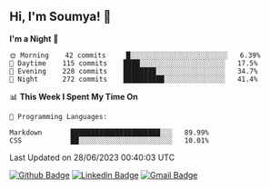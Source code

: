 ## Hi, I'm Soumya! 👋

<!--START_SECTION:waka-->
**I'm a Night 🦉** 

```text
🌞 Morning    42 commits     █░░░░░░░░░░░░░░░░░░░░░░░░   6.39% 
🌆 Daytime    115 commits    ████░░░░░░░░░░░░░░░░░░░░░   17.5% 
🌃 Evening    228 commits    ████████░░░░░░░░░░░░░░░░░   34.7% 
🌙 Night      272 commits    ██████████░░░░░░░░░░░░░░░   41.4%

```


📊 **This Week I Spent My Time On** 

```text
💬 Programming Languages: 

Markdown       ██████████████████████░░░   89.99% 
CSS            ██░░░░░░░░░░░░░░░░░░░░░░░   10.01%
```


 Last Updated on 28/06/2023 00:40:03 UTC
<!--END_SECTION:waka-->

[![Github Badge](https://img.shields.io/badge/-rubyruins-grey?style=for-the-badge&logo=github&logoColor=white&link=https://github.com/rubyruins/)](https://www.github.com/rubyruins/) 
[![Linkedin Badge](https://img.shields.io/badge/-Soumya%20Parekh-0072b1?style=for-the-badge&logo=Linkedin&logoColor=white&link=https://www.linkedin.com/in/Soumya-Parekh/)](https://www.linkedin.com/in/Soumya-Parekh/) 
[![Gmail Badge](https://img.shields.io/badge/-soumyaparekh.me@gmail.com-c14438?style=for-the-badge&logo=Gmail&logoColor=white&link=mailto:soumyaparekh.me@gmail.com)](mailto:soumyaparekh.me@gmail.com) 
